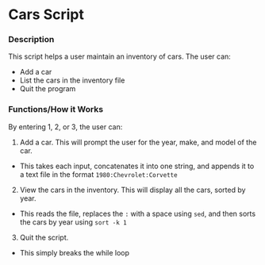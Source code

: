 # Cars Script
### Description
This script helps a user maintain an inventory of cars. The user can:
- Add a car
- List the cars in the inventory file
- Quit the program

### Functions/How it Works
By entering 1, 2, or 3, the user can:
1. Add a car. This will prompt the user for the year, make, and model of the car.
* This takes each input, concatenates it into one string, and appends it to a text file in the format ```1980:Chevrolet:Corvette```
2. View the cars in the inventory. This will display all the cars, sorted by year.
* This reads the file, replaces the ```:``` with a space using ```sed```, and then sorts the cars by year using ```sort -k 1```
3. Quit the script.
* This simply breaks the while loop
